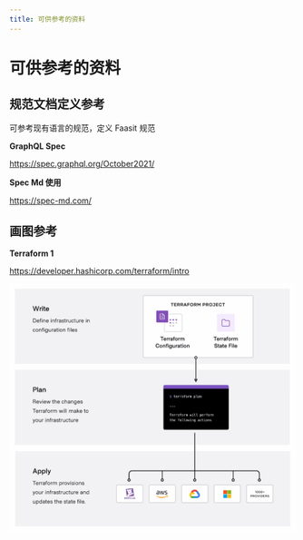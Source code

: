 ```yaml
---
title: 可供参考的资料
---
```


# 可供参考的资料

## 规范文档定义参考

可参考现有语言的规范，定义 Faasit 规范

**GraphQL Spec**

https://spec.graphql.org/October2021/

**Spec Md 使用**

https://spec-md.com/

## 画图参考

**Terraform 1**

https://developer.hashicorp.com/terraform/intro

![](../assets/ref-image/terraform-stages.png)
